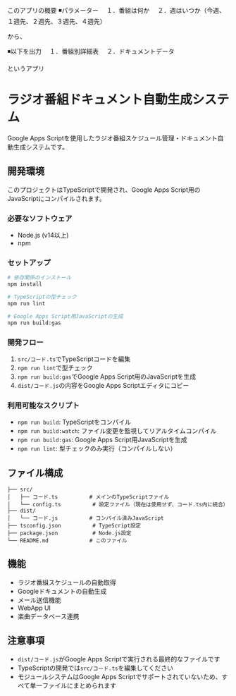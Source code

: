 
このアプリの概要
◾️パラメーター
　１．番組は何か
　２．週はいつか（今週、１週先、２週先、３週先、４週先）

から、

◾️以下を出力
　１．番組別詳細表
　２．ドキュメントデータ

というアプリ

# ラジオ番組ドキュメント自動生成システム

Google Apps Scriptを使用したラジオ番組スケジュール管理・ドキュメント自動生成システムです。

## 開発環境

このプロジェクトはTypeScriptで開発され、Google Apps Script用のJavaScriptにコンパイルされます。

### 必要なソフトウェア

- Node.js (v14以上)
- npm

### セットアップ

```bash
# 依存関係のインストール
npm install

# TypeScriptの型チェック
npm run lint

# Google Apps Script用JavaScriptの生成
npm run build:gas
```

### 開発フロー

1. `src/コード.ts`でTypeScriptコードを編集
2. `npm run lint`で型チェック
3. `npm run build:gas`でGoogle Apps Script用のJavaScriptを生成
4. `dist/コード.js`の内容をGoogle Apps Scriptエディタにコピー

### 利用可能なスクリプト

- `npm run build`: TypeScriptをコンパイル
- `npm run build:watch`: ファイル変更を監視してリアルタイムコンパイル
- `npm run build:gas`: Google Apps Script用JavaScriptを生成
- `npm run lint`: 型チェックのみ実行（コンパイルしない）

## ファイル構成

```
├── src/
│   ├── コード.ts          # メインのTypeScriptファイル
│   └── config.ts          # 設定ファイル（現在は使用せず、コード.ts内に統合）
├── dist/
│   └── コード.js          # コンパイル済みJavaScript
├── tsconfig.json          # TypeScript設定
├── package.json           # Node.js設定
└── README.md             # このファイル
```

## 機能

- ラジオ番組スケジュールの自動取得
- Googleドキュメントの自動生成
- メール送信機能
- WebApp UI
- 楽曲データベース連携

## 注意事項

- `dist/コード.js`がGoogle Apps Scriptで実行される最終的なファイルです
- TypeScriptの開発では`src/コード.ts`を編集してください
- モジュールシステムはGoogle Apps Scriptでサポートされていないため、すべて単一ファイルにまとめられます